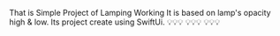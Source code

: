 That is Simple Project of Lamping Working
It is based on lamp's opacity high & low. 
Its project create using SwiftUi.
💡💡💡           💡💡💡        💡💡💡
